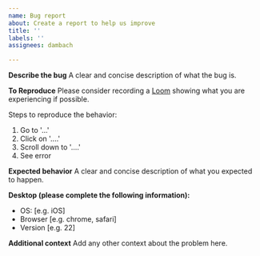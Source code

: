 ```yaml
---
name: Bug report
about: Create a report to help us improve
title: ''
labels: ''
assignees: dambach

---
```


**Describe the bug**
A clear and concise description of what the bug is.

**To Reproduce**
Please consider recording a [Loom](https://www.loom.com/) showing what you are experiencing if possible. 

Steps to reproduce the behavior:
1. Go to '...'
2. Click on '....'
3. Scroll down to '....'
4. See error

**Expected behavior**
A clear and concise description of what you expected to happen.

**Desktop (please complete the following information):**
 - OS: [e.g. iOS]
 - Browser [e.g. chrome, safari]
 - Version [e.g. 22]

**Additional context**
Add any other context about the problem here.
